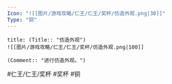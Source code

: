 ```yaml
---
Icon: "![[图片/游戏攻略/仁王/仁王/奖杯/仿造外观.png|30]]"
Type: "铜"
---
```

```ad-common-bronze-trophy
title: (Title:: "仿造外观")
![[图片/游戏攻略/仁王/仁王/奖杯/仿造外观.png|100]]

(Comment:: "进行仿造外观。")
```

#仁王/仁王/奖杯 #奖杯 #铜

